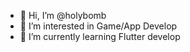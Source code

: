- 👋 Hi, I’m @holybomb
- 👀 I’m interested in Game/App Develop
- 🌱 I’m currently learning Flutter develop

<!---
holybomb/holybomb is a ✨ special ✨ repository because its `README.md` (this file) appears on your GitHub profile.
You can click the Preview link to take a look at your changes.
--->
